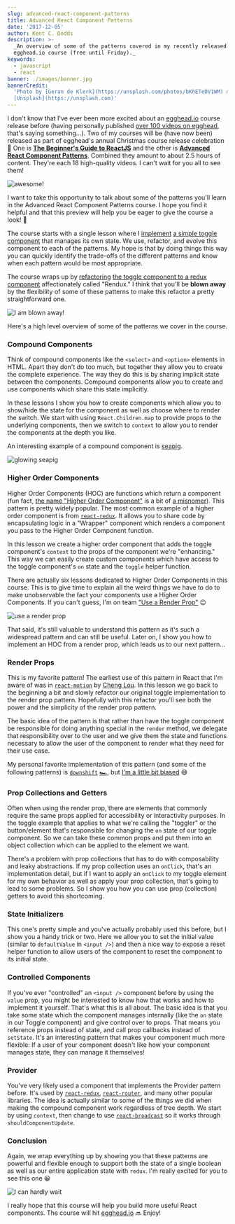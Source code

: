 ```yaml
---
slug: advanced-react-component-patterns
title: Advanced React Component Patterns
date: '2017-12-05'
author: Kent C. Dodds
description: >-
  _An overview of some of the patterns covered in my recently released
  egghead.io course (free until Friday)._
keywords:
  - javascript
  - react
banner: ./images/banner.jpg
bannerCredit:
  'Photo by [Geran de Klerk](https://unsplash.com/photos/bKhETeDV1WM) on
  [Unsplash](https://unsplash.com)'
---
```


I don't know that I've ever been more excited about an
[egghead.io](http://egghead.io) course release before (having personally
published
[over 100 videos on egghead](https://egghead.io/instructors/kentcdodds), that's
saying something...). Two of my courses will be (have now been) released as part
of egghead's annual Christmas course release celebration 🎉 One is
[**The Beginner's Guide to ReactJS**](https://egghead.io/courses/the-beginner-s-guide-to-reactjs)
and the other is
[**Advanced React Component Patterns**](https://egghead.io/courses/advanced-react-component-patterns).
Combined they amount to about 2.5 hours of content. They're each 18 high-quality
videos. I can't wait for you all to see them!

![awesome!](./images/0.gif)

I want to take this opportunity to talk about some of the patterns you'll learn
in the Advanced React Component Patterns course. I hope you find it helpful and
that this preview will help you be eager to give the course a look! 👀

The course starts with a single lesson where I
[implement](https://github.com/kentcdodds/advanced-react-patterns/blob/736bc941e629af5acae2e827356d6996e923780e/01-intro-to-react-toggled/index.html)
[a simple toggle component](https://cdn.rawgit.com/kentcdodds/advanced-react-patterns/736bc941e629af5acae2e827356d6996e923780e/01-intro-to-react-toggled/index.html)
that manages its own state. We use, refactor, and evolve this component to each
of the patterns. My hope is that by doing things this way you can quickly
identify the trade-offs of the different patterns and know when each pattern
would be most appropriate.

The course wraps up by
[refactoring](https://github.com/kentcdodds/advanced-react-patterns/blob/736bc941e629af5acae2e827356d6996e923780e/18-use-redux-with-render-props/index.html)
[the toggle component to a redux component](https://cdn.rawgit.com/kentcdodds/advanced-react-patterns/736bc941e629af5acae2e827356d6996e923780e/18-use-redux-with-render-props/index.html)
affectionately called "Rendux." I think that you'll be **blown away** by the
flexibility of some of these patterns to make this refactor a pretty
straightforward one.

![I am blown away!](./images/1.gif)

Here's a high level overview of some of the patterns we cover in the course.

### Compound Components

Think of compound components like the `<select>` and `<option>` elements in
HTML. Apart they don't do too much, but together they allow you to create the
complete experience. The way they do this is by sharing implicit state between
the components. Compound components allow you to create and use components which
share this state implicitly.

In these lessons I show you how to create components which allow you to
show/hide the state for the component as well as choose where to render the
switch. We start with using `React.Children.map` to provide props to the
underlying components, then we switch to `context` to allow you to render the
components at the depth you like.

An interesting example of a compound component is
[seapig](https://www.npmjs.com/package/seapig).

![glowing seapig](./images/2.gif)

### Higher Order Components

Higher Order Components (HOC) are functions which return a component (fun fact,
[the name "Higher Order Component"](https://twitter.com/kentcdodds/status/930832776907046912)
is a bit of
[a misnomer](https://twitter.com/kentcdodds/status/930844136617533441)). This
pattern is pretty widely popular. The most common example of a higher order
component is from [`react-redux`](https://www.npmjs.com/package/react-redux). It
allows you to share code by encapsulating logic in a "Wrapper" component which
renders a component you pass to the Higher Order Component function.

In this lesson we create a higher order component that adds the toggle
component's `context` to the props of the component we're "enhancing." This way
we can easily create custom components which have access to the toggle
component's `on` state and the `toggle` helper function.

There are actually six lessons dedicated to Higher Order Components in this
course. This is to give time to explain all the weird things we have to do to
make unobservable the fact your components use a Higher Order Components. If you
can't guess, I'm on team
["Use a Render Prop"](https://cdb.reacttraining.com/use-a-render-prop-50de598f11ce)
😉

![use a render prop](./images/3.gif)

That said, it's still valuable to understand this pattern as it's such a
widespread pattern and can still be useful. Later on, I show you how to
implement an HOC from a render prop, which leads us to our next pattern...

### Render Props

This is my favorite pattern! The earliest use of this pattern in React that I'm
aware of was in [`react-motion`](https://github.com/chenglou/react-motion) by
[Cheng Lou](https://twitter.com/_chenglou). In this lesson we go back to the
beginning a bit and slowly refactor our original toggle implementation to the
render prop pattern. Hopefully with this refactor you'll see both the power and
the simplicity of the render prop pattern.

The basic idea of the pattern is that rather than have the toggle component be
responsible for doing anything special in the `render` method, we delegate that
responsibility over to the user and we give them the state and functions
necessary to allow the user of the component to render what they need for their
use case.

My personal favorite implementation of this pattern (and some of the following
patterns) is [`downshift`](https://github.com/downshift-js/downshift)
[🏎](https://github.com/downshift-js/downshift), but
[I'm a little bit biased](/blog/introducing-downshift-for-react) 😅

### Prop Collections and Getters

Often when using the render prop, there are elements that commonly require the
same props applied for accessibility or interactivity purposes. In the toggle
example that applies to what we're calling the "toggler" or the button/element
that's responsible for changing the `on` state of our toggle component. So we
can take these common props and put them into an object collection which can be
applied to the element we want.

There's a problem with prop collections that has to do with composability and
leaky abstractions. If my prop collection uses an `onClick`, that's an
implementation detail, but if I want to apply an `onClick` to my toggle element
for my own behavior as well as apply your prop collection, that's going to lead
to some problems. So I show you how you can use prop (collection) getters to
avoid this shortcoming.

### State Initializers

This one's pretty simple and you've actually probably used this before, but I
show you a handy trick or two. Here we allow you to set the initial value
(similar to `defaultValue` in `<input />`) and then a nice way to expose a reset
helper function to allow users of the component to reset the component to its
initial state.

### Controlled Components

If you've ever "controlled" an `<input />` component before by using the `value`
prop, you might be interested to know how that works and how to implement it
yourself. That's what this is all about. The basic idea is that you take some
state which the component manages internally (like the `on` state in our Toggle
component) and give control over to props. That means you reference props
instead of state, and call prop callbacks instead of `setState`. It's an
interesting pattern that makes your component much more flexible: If a user of
your component doesn't like how your component manages state, they can manage it
themselves!

### Provider

You've very likely used a component that implements the Provider pattern before.
It's used by [`react-redux`](https://www.npmjs.com/package/react-redux),
[`react-router`](https://www.npmjs.com/package/react-router), and many other
popular libraries. The idea is actually similar to some of the things we did
when making the compound component work regardless of tree depth. We start by
using `context`, then change to use
[`react-broadcast`](https://www.npmjs.com/package/react-broadcast) so it works
through `shouldComponentUpdate`.

### Conclusion

Again, we wrap everything up by showing you that these patterns are powerful and
flexible enough to support both the state of a single boolean as well as our
entire application state with `redux`. I'm really excited for you to see this
one 😀

![I can hardly wait](./images/4.gif)

I really hope that this course will help you build more useful React components.
The course will hit [egghead.io](http://egghead.io) 🔜 Enjoy!
